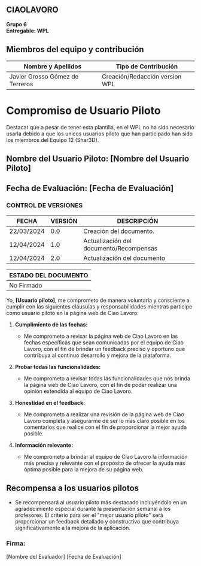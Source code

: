 ## CIAOLAVORO
**Grupo 6**
<br>
**Entregable: WPL**

## Miembros del equipo y contribución

| Nombre y Apellidos | Tipo de Contribución |
|---------------------|-----------------------|
| Javier Grosso Gómez de Terreros  |    Creación/Redacción version WPL   |

# Compromiso de Usuario Piloto
Destacar que a pesar de tener esta plantilla, en el WPL no ha sido necesario usarla debido a que los unicos usuarios piloto que han participado han sido los miembros del Equipo 12 (Shar3D).

## Nombre del Usuario Piloto: [Nombre del Usuario Piloto]
## Fecha de Evaluación: [Fecha de Evaluación]
### CONTROL DE VERSIONES
| FECHA      | VERSIÓN | DESCRIPCIÓN                                    |
|------------|---------|------------------------------------------------|
| 22/03/2024 | 0.0     | Creación del documento.                        |
| 12/04/2024 | 1.0     | Actualización del documento/Recompensas        |
| 12/04/2024 | 2.0     | Actualización del documento                    |

|ESTADO DEL DOCUMENTO|
|--------------------|
|No Firmado          |

Yo, **[Usuario piloto]**, me comprometo de manera voluntaria y consciente a cumplir con las siguientes cláusulas y responsabilidades mientras participe como usuario piloto en la página web de Ciao Lavoro:

1. **Cumplimiento de las fechas:**
   - Me comprometo a revisar la página web de Ciao Lavoro en las fechas específicas que sean comunicadas por el equipo de Ciao Lavoro, con el fin de brindar un feedback preciso y oportuno que contribuya al continuo desarrollo y mejora de la plataforma.

2. **Probar todas las funcionalidades:**
   - Me comprometo a revisar todas las funcionalidades que nos brinda la página web de Ciao Lavoro, con el fin de poder realizar una opinión extendida al equipo de Ciao Lavoro.

3. **Honestidad en el feedback:**
   - Me comprometo a realizar una revisión de la página web de Ciao Lavoro completa y asegurarme de ser lo más claro posible en los comentarios que realice con el fin de proporcionar la mejor ayuda posible.

4. **Información relevante:**
   - Me comprometo a brindar al equipo de Ciao Lavoro la información más precisa y relevante con el propósito de ofrecer la ayuda más óptima posible para la mejora de su página web.

## Recompensa a los usuarios pilotos
  - Se recompensará al usuario piloto más destacado incluyéndolo en un agradecimiento especial durante la presentación semanal a los profesores. El criterio para ser el "mejor usuario piloto" será proporcionar un feedback detallado y constructivo que contribuya significativamente a la mejora de la aplicación.

### Firma:
[Nombre del Evaluador]    [Fecha de Evaluación]

